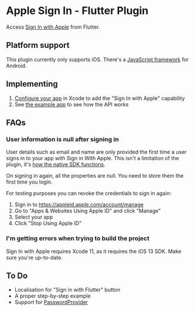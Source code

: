 
# Apple Sign In - Flutter Plugin

Access [Sign In with Apple](https://developer.apple.com/sign-in-with-apple/) from Flutter.

## Platform support

This plugin currently only supports iOS. There's a [JavaScript framework](https://developer.apple.com/documentation/signinwithapplejs) for Android.


## Implementing

1. [Configure your app](https://help.apple.com/developer-account/#/devde676e696) in Xcode to add the "Sign In with Apple" capability
2. See [the example app](https://github.com/tomgilder/flutter_apple_sign_in/blob/master/example/lib/sign_in_page.dart) to see how the API works

## FAQs

### User information is null after signing in

User details such as email and name are only provided the first time a user signs in to your app with Sign in With Apple. This isn't a limitation of the plugin, it's [how the native SDK functions](https://forums.developer.apple.com/thread/121496).

On signing in again, all the properties are null. You need to store them the first time you login.

For testing purposes you can revoke the credentials to sign in again:

1. Sign in to https://appleid.apple.com/account/manage
2. Go to "Apps & Websites Using Apple ID" and click "Manage"
3. Select your app
4. Click "Stop Using Apple ID"


### I'm getting errors when trying to build the project

Sign In with Apple requires Xcode 11, as it requires the iOS 13 SDK. Make sure you're up-to-date.


## To Do

* Localisation for "Sign in with Flutter" button
* A proper step-by-step example
* Support for [PasswordProvider](https://developer.apple.com/documentation/authenticationservices/asauthorizationpasswordprovider)
